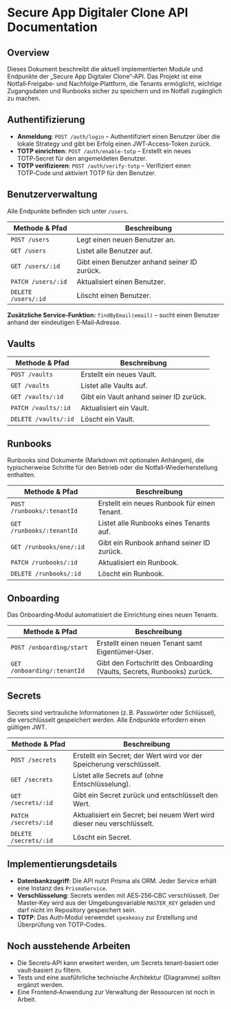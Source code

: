 # Secure App Digitaler Clone API Documentation

## Overview

Dieses Dokument beschreibt die aktuell implementierten Module und Endpunkte der „Secure App Digitaler Clone“‑API. Das Projekt ist eine Notfall‑Freigabe‑ und Nachfolge‑Plattform, die Tenants ermöglicht, wichtige Zugangsdaten und Runbooks sicher zu speichern und im Notfall zugänglich zu machen.

## Authentifizierung

- **Anmeldung**: `POST /auth/login` – Authentifiziert einen Benutzer über die lokale Strategy und gibt bei Erfolg einen JWT‑Access‑Token zurück.
- **TOTP einrichten**: `POST /auth/enable‑totp` – Erstellt ein neues TOTP‑Secret für den angemeldeten Benutzer.
- **TOTP verifizieren**: `POST /auth/verify‑totp` – Verifiziert einen TOTP‑Code und aktiviert TOTP für den Benutzer.

## Benutzerverwaltung

Alle Endpunkte befinden sich unter `/users`.

| Methode & Pfad           | Beschreibung                            |
|-------------------------|-----------------------------------------|
| `POST /users`           | Legt einen neuen Benutzer an.           |
| `GET /users`            | Listet alle Benutzer auf.               |
| `GET /users/:id`        | Gibt einen Benutzer anhand seiner ID zurück. |
| `PATCH /users/:id`      | Aktualisiert einen Benutzer.            |
| `DELETE /users/:id`     | Löscht einen Benutzer.                  |

**Zusätzliche Service‑Funktion:** `findByEmail(email)` – sucht einen Benutzer anhand der eindeutigen E‑Mail‑Adresse.

## Vaults

| Methode & Pfad           | Beschreibung                            |
|-------------------------|-----------------------------------------|
| `POST /vaults`          | Erstellt ein neues Vault.               |
| `GET /vaults`           | Listet alle Vaults auf.                 |
| `GET /vaults/:id`       | Gibt ein Vault anhand seiner ID zurück. |
| `PATCH /vaults/:id`     | Aktualisiert ein Vault.                 |
| `DELETE /vaults/:id`    | Löscht ein Vault.                       |

## Runbooks

Runbooks sind Dokumente (Markdown mit optionalen Anhängen), die typischerweise Schritte für den Betrieb oder die Notfall‑Wiederherstellung enthalten.

| Methode & Pfad                 | Beschreibung                                      |
|-------------------------------|---------------------------------------------------|
| `POST /runbooks/:tenantId`    | Erstellt ein neues Runbook für einen Tenant.      |
| `GET /runbooks/:tenantId`     | Listet alle Runbooks eines Tenants auf.           |
| `GET /runbooks/one/:id`       | Gibt ein Runbook anhand seiner ID zurück.         |
| `PATCH /runbooks/:id`         | Aktualisiert ein Runbook.                        |
| `DELETE /runbooks/:id`        | Löscht ein Runbook.                               |

## Onboarding

Das Onboarding‑Modul automatisiert die Einrichtung eines neuen Tenants.

| Methode & Pfad               | Beschreibung                                        |
|-----------------------------|-----------------------------------------------------|
| `POST /onboarding/start`     | Erstellt einen neuen Tenant samt Eigentümer‑User.  |
| `GET /onboarding/:tenantId`  | Gibt den Fortschritt des Onboarding (Vaults, Secrets, Runbooks) zurück. |

## Secrets

Secrets sind vertrauliche Informationen (z. B. Passwörter oder Schlüssel), die verschlüsselt gespeichert werden. Alle Endpunkte erfordern einen gültigen JWT.

| Methode & Pfad           | Beschreibung                                                     |
|-------------------------|------------------------------------------------------------------|
| `POST /secrets`         | Erstellt ein Secret; der Wert wird vor der Speicherung verschlüsselt. |
| `GET /secrets`          | Listet alle Secrets auf (ohne Entschlüsselung).                    |
| `GET /secrets/:id`      | Gibt ein Secret zurück und entschlüsselt den Wert.                |
| `PATCH /secrets/:id`    | Aktualisiert ein Secret; bei neuem Wert wird dieser neu verschlüsselt. |
| `DELETE /secrets/:id`   | Löscht ein Secret.                                                |

## Implementierungsdetails

- **Datenbankzugriff**: Die API nutzt Prisma als ORM. Jeder Service erhält eine Instanz des `PrismaService`.
- **Verschlüsselung**: Secrets werden mit AES‑256‑CBC verschlüsselt. Der Master‑Key wird aus der Umgebungsvariable `MASTER_KEY` geladen und darf nicht im Repository gespeichert sein.
- **TOTP**: Das Auth‑Modul verwendet `speakeasy` zur Erstellung und Überprüfung von TOTP‑Codes.

## Noch ausstehende Arbeiten

- Die Secrets‑API kann erweitert werden, um Secrets tenant‑basiert oder vault‑basiert zu filtern.
- Tests und eine ausführliche technische Architektur (Diagramme) sollten ergänzt werden.
- Eine Frontend‑Anwendung zur Verwaltung der Ressourcen ist noch in Arbeit.

